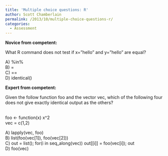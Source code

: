 ```yaml
---
title: 'Multiple choice questions: R'
author: Scott Chamberlain
permalink: /2013/10/multiple-choice-questions-r/
categories:
  - Assessment
---
```

**Novice from competent:**

What R command does not test if x=&#8221;hello&#8221; and y=&#8221;hello&#8221; are equal?

A) %in%  
B) =  
C) ==  
D) identical()

**Expert from competent:**

Given the follow function foo and the vector vec, which of the following four does not give exactly identical output as the others?

&nbsp;  
foo <- function(x) x^2  
vec = c(1,2)

A) lapply(vec, foo)  
B) list(foo(vec[1]), foo(vec[2]))  
C) out = list(); for(i in seq_along(vec)) out[[i]] = foo(vec[i]); out  
D) foo(vec)

